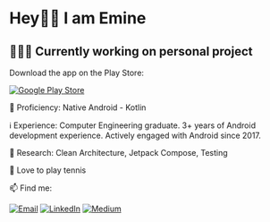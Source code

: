 # Hey🖖🏽 I am Emine

## 👩🏻‍💻 Currently working on personal project

Download the app on the Play Store: 

[![Google Play Store](https://img.shields.io/badge/Google%20Play-Download-brightgreen)](https://play.google.com/store/apps/details?id=com.eminesa.chatbotassistant)


👀 Proficiency: Native Android - Kotlin 

ℹ️ Experience: Computer Engineering graduate. 3+ years of Android development experience. Actively engaged with Android since 2017.

🌱 Research: Clean Architecture, Jetpack Compose, Testing

🎾 Love to play tennis 

📫 Find me:

[![Email](https://img.shields.io/badge/Email-Contact-success)](mailto:eminesa34@gmail.com) [![LinkedIn](https://img.shields.io/badge/LinkedIn-Profile-blue)](https://www.linkedin.com/in/eminesa) [![Medium](https://img.shields.io/badge/Medium-Blog-black)](https://medium.com/@eminesa)
